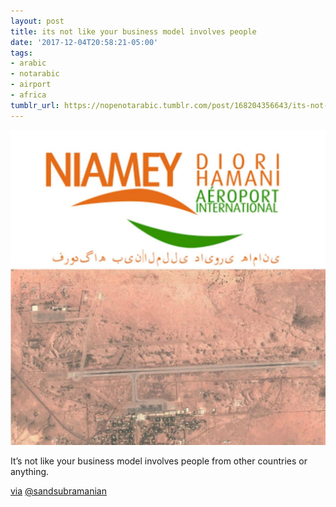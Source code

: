```yaml
---
layout: post
title: its not like your business model involves people
date: '2017-12-04T20:58:21-05:00'
tags:
- arabic
- notarabic
- airport
- africa
tumblr_url: https://nopenotarabic.tumblr.com/post/168204356643/its-not-like-your-business-model-involves-people
---
```

 ![](/tumblr_files/tumblr_p0gth9zKKB1tz29g7o1_1280.jpg)  

It’s not like your business model involves people from other countries or anything.

[via](https://twitter.com/sandsubramanian/status/937791241466519552) [@sandsubramanian](https://twitter.com/sandsubramanian)

